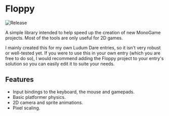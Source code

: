 # Floppy

![Release](https://github.com/Wekaj/Floppy/workflows/Release/badge.svg)

A simple library intended to help speed up the creation of new MonoGame projects. Most of the tools are only useful for 2D games.

I mainly created this for my own Ludum Dare entries, so it isn't very robust or well-tested yet. If you were to use this in your own entry (which you are free to do so), I would recommend adding the Floppy project to your entry's solution so you can easily edit it to suite your needs.  

## Features

- Input bindings to the keyboard, the mouse and gamepads.
- Basic platformer physics.
- 2D camera and sprite animations.
- Pixel scaling.
